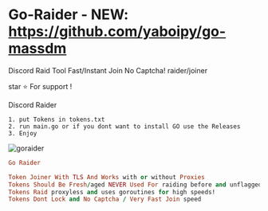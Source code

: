 # Go-Raider  - NEW: https://github.com/yaboipy/go-massdm
Discord Raid Tool Fast/Instant Join No Captcha!  raider/joiner

star ⭐ For support !

Discord Raider

```
1. put Tokens in tokens.txt
2. run main.go or if you dont want to install GO use the Releases
3. Enjoy

```

![goraider](https://user-images.githubusercontent.com/110062350/198759442-50b506ee-3eff-4a67-9d4e-0a74027ac588.gif)


```ruby
Go Raider

Token Joiner With TLS And Works with or without Proxies
Tokens Should Be Fresh/aged NEVER Used For raiding before and unflagged
Tokens Raid proxyless and uses goroutines for high speeds! 
Tokens Dont Lock and No Captcha / Very Fast Join speed

```
